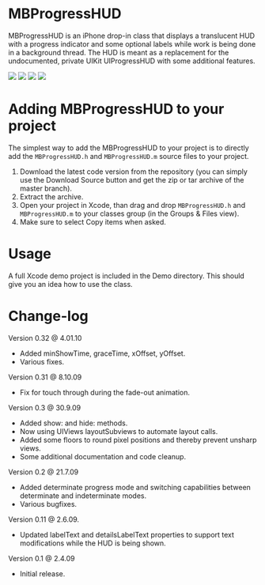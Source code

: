 MBProgressHUD
=============

MBProgressHUD is an iPhone drop-in class that displays a translucent HUD with a progress indicator and some optional labels while work is being done in a background thread. The HUD is meant as a replacement for the undocumented, private UIKit UIProgressHUD with some additional features. 

[![](http://grab.by/grabs/cfab318151331b5f0dfce573bf7ba669.png)](http://grab.by/grabs/64efd841e78d3724f4b9e6cdf1a9be58.png)
[![](http://grab.by/grabs/051c768a35a3a8dcce5162f6cde4bb6b.png)](http://grab.by/grabs/37edc22342fcafee5cb6480f1114e882.png)
[![](http://grab.by/grabs/11695987da568e635c4bfb817c247e11.png)](http://grab.by/grabs/11295a7e38b0cfda85b173612f03c2b6.png)
[![](http://grab.by/grabs/e977015442945e6596d695d55c14bc23.png)](http://grab.by/grabs/b72d772d1b578fe78b40ae30cd6ac66e.png)

Adding MBProgressHUD to your project
====================================

The simplest way to add the MBProgressHUD to your project is to directly add the `MBProgressHUD.h` and `MBProgressHUD.m` source files to your project.

1. Download the latest code version from the repository (you can simply use the Download Source button and get the zip or tar archive of the master branch).
2. Extract the archive.
3. Open your project in Xcode, than drag and drop `MBProgressHUD.h` and `MBProgressHUD.m` to your classes group (in the Groups & Files view). 
4. Make sure to select Copy items when asked. 

Usage
=====

A full Xcode demo project is included in the Demo directory. This should give you an idea how to use the class. 

Change-log
==========

Version 0.32 @ 4.01.10
- Added minShowTime, graceTime, xOffset, yOffset.
- Various fixes.

Version 0.31 @ 8.10.09
- Fix for touch through during the fade-out animation.

Version 0.3 @ 30.9.09
- Added show: and hide: methods.
- Now using UIViews layoutSubviews to automate layout calls.
- Added some floors to round pixel positions and thereby prevent unsharp views.
- Some additional documentation and code cleanup. 

Version 0.2 @ 21.7.09
- Added determinate progress mode and switching capabilities between determinate and indeterminate modes. 
- Various bugfixes. 

Version 0.11 @ 2.6.09.
- Updated labelText and detailsLabelText properties to support text modifications while the HUD is being shown. 

Version 0.1 @ 2.4.09
- Initial release.
